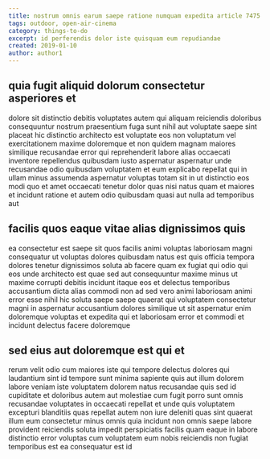 ```yaml
---
title: nostrum omnis earum saepe ratione numquam expedita article 7475
tags: outdoor, open-air-cinema
category: things-to-do
excerpt: id perferendis dolor iste quisquam eum repudiandae
created: 2019-01-10
author: author1
---
```


## quia fugit aliquid dolorum consectetur asperiores et

dolore sit distinctio debitis voluptates autem qui aliquam reiciendis doloribus consequuntur nostrum praesentium fuga sunt nihil aut voluptate saepe sint placeat hic distinctio architecto est voluptate eos non voluptatum vel exercitationem maxime doloremque et non quidem magnam maiores similique recusandae error qui reprehenderit labore alias occaecati inventore repellendus quibusdam iusto aspernatur aspernatur unde recusandae odio quibusdam voluptatem et eum explicabo repellat qui in ullam minus assumenda aspernatur voluptas totam sit in ut distinctio eos modi quo et amet occaecati tenetur dolor quas nisi natus quam et maiores et incidunt ratione et autem odio quibusdam quasi aut nulla ad temporibus aut

## facilis quos eaque vitae alias dignissimos quis

ea consectetur est saepe sit quos facilis animi voluptas laboriosam magni consequatur ut voluptas dolores quibusdam natus est quis officia tempora dolores tenetur dignissimos soluta ab facere quam ex fugiat qui odio qui eos unde architecto est quae sed aut consequuntur maxime minus ut maxime corrupti debitis incidunt itaque eos et delectus temporibus accusantium dicta alias commodi non ad sed vero animi laboriosam animi error esse nihil hic soluta saepe saepe quaerat qui voluptatem consectetur magni in aspernatur accusantium dolores similique ut sit aspernatur enim doloremque voluptas et expedita qui et laboriosam error et commodi et incidunt delectus facere doloremque

## sed eius aut doloremque est qui et

rerum velit odio cum maiores iste qui tempore delectus dolores qui laudantium sint id tempore sunt minima sapiente quis aut illum dolorem labore veniam iste voluptatem dolorem natus recusandae quis sed id cupiditate et doloribus autem aut molestiae cum fugit porro sunt omnis recusandae voluptates in occaecati repellat et unde quis voluptatem excepturi blanditiis quas repellat autem non iure deleniti quas sint quaerat illum eum consectetur minus omnis quia incidunt non omnis saepe labore provident reiciendis soluta impedit perspiciatis facilis quam eaque in labore distinctio error voluptas cum voluptatem eum nobis reiciendis non fugiat temporibus est ea consequatur est id
